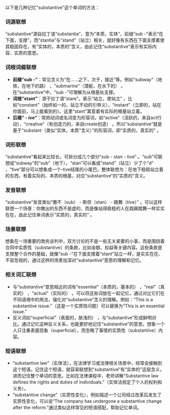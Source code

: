 以下是几种记忆“substantive”这个单词的方法：

### 词源联想
“substantive”源自拉丁语“substantia”，意为“本质，实体”，前缀“sub -”表示“在下面，支撑”，而“stantia”与“stand”（站立）相关，就好像有东西在下面支撑着使其稳固存在，有“实体的，本质的”含义，由此记住“substantive”表示有实际内容、实质的意思。

### 词根词缀联想
 - **前缀“sub -”**：常见含义为“在……之下，次于，接近”等。例如“subway”（地铁，在地下的路） ，“submarine”（潜艇，在水下的） 。在“substantive”中，“sub -”可理解为从根基处支撑。
 - **词根“stant”**：源于拉丁语“stare”，表示“站立，使站立” ，比如“constant”（始终如一的，站立不动的引申义），“instant”（立即的，站在你面前，马上能看到的）。这里“stant”寓意着有实际的根基站立着。
 - **后缀“ - ive”**：常把动词或名词变为形容词，如“active”（活跃的，来自act行动），“creative”（有创造力的，来自create创造） 。所以“substantive”就是基于“substant（类似“实体，本质”含义）”的形容词，即“实质的，真实的” 。

### 词形联想
“substantive”看起来比较长，可拆分成几个部分“sub - stan - tive” 。“sub”可联想成“subway”的“sub”（地下），“stan”可以看成“stand”（站立）少了个“d” ，“tive”部分可以想象成一个-tive结尾的小尾巴。整体联想为：在地下稳稳站立着的东西，有着实际的、本质的根基，对应“substantive”的“实质的”含义。

### 发音联想
“substantive”发音类似“撒不（sub） - 斯但（stan） - 踢舞（tive）” 。可以这样联想一个场景：你撒出的东西不是虚的，而是像站得稳稳的人在跳踢踏舞一样实实在在，由此记住单词表示“实质的，真实的” 。

### 场景联想
想象在一场重要的商务谈判中，双方讨论的不是一些无关紧要的小事，而是围绕着合同中实质性（substantive）的条款，比如金额、权益等关键内容。这些条款是支撑整个合作的基础，就像“sub -”在下面支撑着“stant”站立一样，是实实在在、不容忽视的，通过这样的场景加深对“substantive”意思的理解和记忆。

### 相关词汇联想
 - 与“substantive”意思相近的词有“essential”（本质的，基本的） ，“real”（真实的） ，“actual”（实际的） 。可以将这些词放在一起记忆，通过对比它们在不同语境中的用法，强化对“substantive”含义的理解。例如：“This is a substantive issue.”（这是一个实质性问题）可以替换为“This is an essential issue.” 
 - 反义词如“superficial”（表面的，肤浅的） ，与“substantive”形成鲜明对比。通过记忆这种反义关系，也能更好地记住“substantive”的意思。想象一个人只注重表面现象（superficial），而忽略了事情的实质性（substantive）内容。

### 短语联想
 - “substantive law”（实体法），在法律学习或法律相关场景中，经常会接触到这个短语。记住这个短语，就容易联想到“substantive”有“实体的”这层含义，进而记住整个单词的意思。比如在法律课程中，老师讲解“Substantive law defines the rights and duties of individuals.”（实体法规定了个人的权利和义务）。 
 - “substantive change”（实质性变化），例如描述一个公司经过改革后发生了实质性变化，可以说“The company has undergone a substantive change after the reform.”通过类似这样常见的短语搭配，帮助记忆单词。 